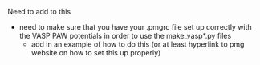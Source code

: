 Need to add to this

- need to make sure that you have your .pmgrc file set up correctly with the VASP PAW potentials in order to use the make_vasp*.py files
    - add in an example of how to do this (or at least hyperlink to pmg website on how to set this up properly)